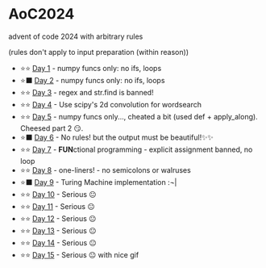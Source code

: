 # AoC2024
advent of code 2024 with arbitrary rules

(rules don't apply to input preparation (within reason))

- ⭐⭐ [Day 1](https://github.com/arth4/AoC2024/blob/master/aoc1.ipynb) - numpy funcs only: no ifs, loops         
- ⭐⬛ [Day 2](https://github.com/arth4/AoC2024/blob/master/aoc2.ipynb) - numpy funcs only: no ifs, loops         
- ⭐⭐ [Day 3](https://github.com/arth4/AoC2024/blob/master/aoc3.ipynb) - regex and str.find is banned!            
- ⭐⭐ [Day 4](https://github.com/arth4/AoC2024/blob/master/aoc4.ipynb) - Use scipy's 2d convolution for wordsearch            
- ⭐⭐ [Day 5](https://github.com/arth4/AoC2024/blob/master/aoc5.ipynb) - numpy funcs only..., cheated a bit (used def + apply_along). Cheesed part 2 😏.        
- ⭐⬛ [Day 6](https://github.com/arth4/AoC2024/blob/master/aoc6.ipynb) - No rules! but the output must be beautiful!✨✨         
- ⭐⭐ [Day 7](https://github.com/arth4/AoC2024/blob/master/aoc7.ipynb) - **FUN**ctional programming - explicit assignment banned, no loop
- ⭐⭐ [Day 8](https://github.com/arth4/AoC2024/blob/master/aoc8.ipynb) - one-liners! - no semicolons or walruses
- ⭐⬛ [Day 9](https://github.com/arth4/AoC2024/blob/master/aoc9.ipynb) - Turing Machine implementation :¬| 
- ⭐⭐ [Day 10](https://github.com/arth4/AoC2024/blob/master/aoc10.ipynb) - Serious 😐
- ⭐⭐ [Day 11](https://github.com/arth4/AoC2024/blob/master/aoc11.ipynb) - Serious 😐
- ⭐⭐ [Day 12](https://github.com/arth4/AoC2024/blob/master/aoc12.ipynb) - Serious 😐
- ⭐⭐ [Day 13](https://github.com/arth4/AoC2024/blob/master/aoc13.ipynb) - Serious 😐
- ⭐⭐ [Day 14](https://github.com/arth4/AoC2024/blob/master/aoc14.ipynb) - Serious 😐
- ⭐⭐ [Day 15](https://github.com/arth4/AoC2024/blob/master/aoc15.ipynb) - Serious 😐 with nice gif
